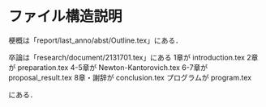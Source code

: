 # ファイル構造説明

梗概は「report/last_anno/abst/Outline.tex」にある．

卒論は「research/document/2131701.tex」にある
1章が introduction.tex
2章が preparation.tex
4-5章が Newton-Kantorovich.tex
6-7章が proposal_result.tex
8章・謝辞が conclusion.tex
プログラムが program.tex

にある．
